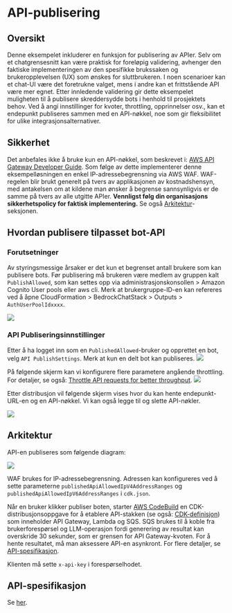 # API-publisering

## Oversikt

Denne eksempelet inkluderer en funksjon for publisering av APIer. Selv om et chatgrensesnitt kan være praktisk for foreløpig validering, avhenger den faktiske implementeringen av den spesifikke brukssaken og brukeropplevelsen (UX) som ønskes for sluttbrukeren. I noen scenarioer kan et chat-UI være det foretrukne valget, mens i andre kan et frittstående API være mer egnet. Etter innledende validering gir dette eksempelet muligheten til å publisere skreddersydde bots i henhold til prosjektets behov. Ved å angi innstillinger for kvoter, throttling, opprinnelser osv., kan et endepunkt publiseres sammen med en API-nøkkel, noe som gir fleksibilitet for ulike integrasjonsalternativer.

## Sikkerhet

Det anbefales ikke å bruke kun en API-nøkkel, som beskrevet i: [AWS API Gateway Developer Guide](https://docs.aws.amazon.com/apigateway/latest/developerguide/api-gateway-api-usage-plans.html). Som følge av dette implementerer denne eksempelløsningen en enkel IP-adressebegrensning via AWS WAF. WAF-regelen blir brukt generelt på tvers av applikasjonen av kostnadshensyn, med antakelsen om at kildene man ønsker å begrense sannsynligvis er de samme på tvers av alle utgitte APIer. **Vennligst følg din organisasjons sikkerhetspolicy for faktisk implementering.** Se også [Arkitektur](#arkitektur)-seksjonen.

## Hvordan publisere tilpasset bot-API

### Forutsetninger

Av styringsmessige årsaker er det kun et begrenset antall brukere som kan publisere bots. Før publisering må brukeren være medlem av gruppen kalt `PublishAllowed`, som kan settes opp via administrasjonskonsollen > Amazon Cognito User pools eller aws cli. Merk at brukergruppe-ID-en kan refereres ved å åpne CloudFormation > BedrockChatStack > Outputs > `AuthUserPoolIdxxxx`.

![](./imgs/group_membership_publish_allowed.png)

### API Publiseringsinnstillinger

Etter å ha logget inn som en `PublishedAllowed`-bruker og opprettet en bot, velg `API PublishSettings`. Merk at kun en delt bot kan publiseres.
![](./imgs/bot_api_publish_screenshot.png)

På følgende skjerm kan vi konfigurere flere parametere angående throttling. For detaljer, se også: [Throttle API requests for better throughput](https://docs.aws.amazon.com/apigateway/latest/developerguide/api-gateway-request-throttling.html).
![](./imgs/bot_api_publish_screenshot2.png)

Etter distribusjon vil følgende skjerm vises hvor du kan hente endepunkt-URL-en og en API-nøkkel. Vi kan også legge til og slette API-nøkler.

![](./imgs/bot_api_publish_screenshot3.png)

## Arkitektur

API-en publiseres som følgende diagram:

![](./imgs/published_arch.png)

WAF brukes for IP-adressebegrensning. Adressen kan konfigureres ved å sette parameterne `publishedApiAllowedIpV4AddressRanges` og `publishedApiAllowedIpV6AddressRanges` i `cdk.json`.

Når en bruker klikker publiser boten, starter [AWS CodeBuild](https://aws.amazon.com/codebuild/) en CDK-distribusjonsoppgave for å etablere API-stakken (se også: [CDK-definisjon](../cdk/lib/api-publishment-stack.ts)) som inneholder API Gateway, Lambda og SQS. SQS brukes til å koble fra brukerforespørsel og LLM-operasjon fordi generering av resultat kan overskride 30 sekunder, som er grensen for API Gateway-kvoten. For å hente resultatet, må man aksessere API-en asynkront. For flere detaljer, se [API-spesifikasjon](#api-specification).

Klienten må sette `x-api-key` i forespørselhodet.

## API-spesifikasjon

Se [her](https://aws-samples.github.io/bedrock-chat).
